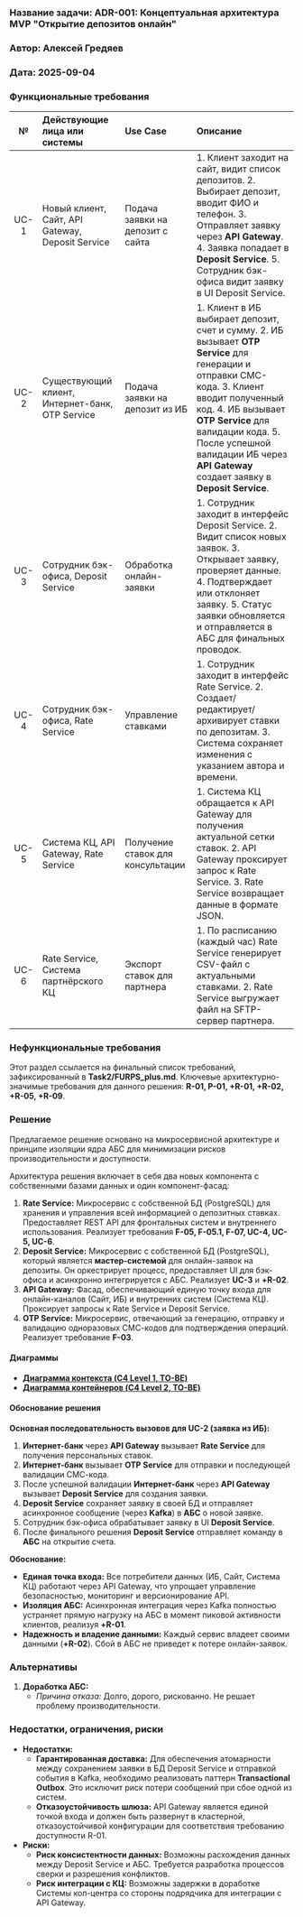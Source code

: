 ### **Название задачи:** ADR-001: Концептуальная архитектура MVP "Открытие депозитов онлайн"
### **Автор:** Алексей Гредяев
### **Дата:** 2025-09-04
### **Функциональные требования**

|**№**|**Действующие лица или системы**|**Use Case**|**Описание**|
| :-: | :- | :- | :- |
|UC-1|Новый клиент, Сайт, API Gateway, Deposit Service|Подача заявки на депозит с сайта|1. Клиент заходит на сайт, видит список депозитов. 2. Выбирает депозит, вводит ФИО и телефон. 3. Отправляет заявку через **API Gateway**. 4. Заявка попадает в **Deposit Service**. 5. Сотрудник бэк-офиса видит заявку в UI Deposit Service.|
|UC-2|Существующий клиент, Интернет-банк, OTP Service|Подача заявки на депозит из ИБ|1. Клиент в ИБ выбирает депозит, счет и сумму. 2. ИБ вызывает **OTP Service** для генерации и отправки СМС-кода. 3. Клиент вводит полученный код. 4. ИБ вызывает **OTP Service** для валидации кода. 5. После успешной валидации ИБ через **API Gateway** создает заявку в **Deposit Service**.|
|UC-3|Сотрудник бэк-офиса, Deposit Service|Обработка онлайн-заявки|1. Сотрудник заходит в интерфейс Deposit Service. 2. Видит список новых заявок. 3. Открывает заявку, проверяет данные. 4. Подтверждает или отклоняет заявку. 5. Статус заявки обновляется и отправляется в АБС для финальных проводок.|
|UC-4|Сотрудник бэк-офиса, Rate Service|Управление ставками|1. Сотрудник заходит в интерфейс Rate Service. 2. Создает/редактирует/архивирует ставки по депозитам. 3. Система сохраняет изменения с указанием автора и времени.|
|UC-5|Система КЦ, API Gateway, Rate Service|Получение ставок для консультации|1. Система КЦ обращается к API Gateway для получения актуальной сетки ставок. 2. API Gateway проксирует запрос к Rate Service. 3. Rate Service возвращает данные в формате JSON.|
|UC-6|Rate Service, Система партнёрского КЦ|Экспорт ставок для партнера|1. По расписанию (каждый час) Rate Service генерирует CSV-файл с актуальными ставками. 2. Rate Service выгружает файл на SFTP-сервер партнера.|

### **Нефункциональные требования**
Этот раздел ссылается на финальный список требований, зафиксированный в **Task2/FURPS_plus.md**. Ключевые архитектурно-значимые требования для данного решения: **R-01, P-01, +R-01, +R-02, +R-05, +R-09**.

### **Решение**

Предлагаемое решение основано на микросервисной архитектуре и принципе изоляции ядра АБС для минимизации рисков производительности и доступности.

Архитектура решения включает в себя два новых компонента с собственными базами данных и один компонент-фасад:
1.  **Rate Service:** Микросервис с собственной БД (PostgreSQL) для хранения и управления всей информацией о депозитных ставках. Предоставляет REST API для фронтальных систем и внутреннего использования. Реализует требования **F-05, F-05.1, F-07, UC-4, UC-5, UC-6**.
2.  **Deposit Service:** Микросервис с собственной БД (PostgreSQL), который является **мастер-системой** для онлайн-заявок на депозиты. Он оркестрирует процесс, предоставляет UI для бэк-офиса и асинхронно интегрируется с АБС. Реализует **UC-3** и **+R-02**.
3.  **API Gateway:** Фасад, обеспечивающий единую точку входа для онлайн-каналов (Сайт, ИБ) и внутренних систем (Система КЦ). Проксирует запросы к Rate Service и Deposit Service.
4.  **OTP Service:** Микросервис, отвечающий за генерацию, отправку и валидацию одноразовых СМС-кодов для подтверждения операций. Реализует требование **F-03**.

#### Диаграммы

*   **[Диаграмма контекста (C4 Level 1, TO-BE)](./img/C4_Context_TO_BE.svg)**
*   **[Диаграмма контейнеров (C4 Level 2, TO-BE)](./img/C4_Containers_TO_BE.svg)**

#### Обоснование решения

**Основная последовательность вызовов для UC-2 (заявка из ИБ):**
1.  **Интернет-банк** через **API Gateway** вызывает **Rate Service** для получения персональных ставок.
2.  **Интернет-банк** вызывает **OTP Service** для отправки и последующей валидации СМС-кода.
3.  После успешной валидации **Интернет-банк** через **API Gateway** вызывает **Deposit Service** для создания заявки.
4.  **Deposit Service** сохраняет заявку в своей БД и отправляет асинхронное сообщение (через **Kafka**) в **АБС** о новой заявке.
5.  Сотрудник бэк-офиса обрабатывает заявку в UI **Deposit Service**.
6.  После финального решения **Deposit Service** отправляет команду в **АБС** на открытие счета.

**Обоснование:**
*   **Единая точка входа:** Все потребители данных (ИБ, Сайт, Система КЦ) работают через API Gateway, что упрощает управление безопасностью, мониторинг и версионирование API.
*   **Изоляция АБС:** Асинхронная интеграция через Kafka полностью устраняет прямую нагрузку на АБС в момент пиковой активности клиентов, реализуя **+R-01**.
*   **Надежность и владение данными:** Каждый сервис владеет своими данными (**+R-02**). Сбой в АБС не приведет к потере онлайн-заявок.

### **Альтернативы**

1.  **Доработка АБС:**
    *   *Причина отказа:* Долго, дорого, рискованно. Не решает проблему производительности.

### **Недостатки, ограничения, риски**

*   **Недостатки:**
    *   **Гарантированная доставка:** Для обеспечения атомарности между сохранением заявки в БД Deposit Service и отправкой события в Kafka, необходимо реализовать паттерн **Transactional Outbox**. Это исключит риск потери сообщений при сбое одной из систем.
    *   **Отказоустойчивость шлюза:** API Gateway является единой точкой входа и должен быть развернут в кластерной, отказоустойчивой конфигурации для соответствия требованию доступности R-01.
*   **Риски:**
    *   **Риск консистентности данных:** Возможны расхождения данных между Deposit Service и АБС. Требуется разработка процессов сверки и разрешения конфликтов.
    *   **Риск интеграции с КЦ:** Возможны задержки в доработке Системы кол-центра со стороны подрядчика для интеграции с API Gateway.